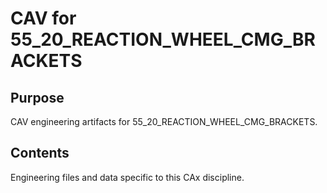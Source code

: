 # CAV for 55_20_REACTION_WHEEL_CMG_BRACKETS

## Purpose
CAV engineering artifacts for 55_20_REACTION_WHEEL_CMG_BRACKETS.

## Contents
Engineering files and data specific to this CAx discipline.
